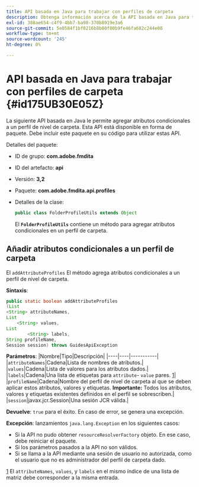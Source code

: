 ```yaml
---
title: API basada en Java para trabajar con perfiles de carpeta
description: Obtenga información acerca de la API basada en Java para trabajar con perfiles de carpeta
exl-id: 388ae654-c4f9-4bb7-ba98-370b8919e3a6
source-git-commit: 5e0584f1bf0216b8b00f00b9fe46fa682c244e08
workflow-type: tm+mt
source-wordcount: '245'
ht-degree: 0%

---
```


# API basada en Java para trabajar con perfiles de carpeta {#id175UB30E05Z}

La siguiente API basada en Java le permite agregar atributos condicionales a un perfil de nivel de carpeta. Esta API está disponible en forma de paquete. Debe incluir este paquete en su código para utilizar estas API.

Detalles del paquete:

- ID de grupo: **com.adobe.fmdita**

- ID del artefacto: **api**

- Versión: **3,2**

- Paquete: **com.adobe.fmdita.api.profiles**

- Detalles de la clase:

  ```JAVA
  public class FolderProfileUtils extends Object
  ```

  El **`FolderProfileUtils`** contiene un método para agregar atributos condicionales en un perfil de carpeta.


## Añadir atributos condicionales a un perfil de carpeta

El ``addAttributeProfiles`` El método agrega atributos condicionales a un perfil de nivel de carpeta.

**Sintaxis**:

```JAVA
public static boolean addAttributeProfiles
(List
<String> attributeNames, 
List
    <String> values, 
List
        <String> labels,
String profileName, 
Session session) throws GuidesApiException
```

**Parámetros**: |Nombre|Tipo|Descripción| |----|----|-----------| |``attributeNames``|Cadena|Lista de nombres de atributos.| |``values``|Cadena|Lista de valores para los atributos dados.| |`labels`|Cadena|Una lista de etiquetas para `attribute`- `value` pares. [1](#fntarg_1)| |`profileName`|Cadena|Nombre del perfil de nivel de carpeta al que se deben aplicar estos atributos, valores y etiquetas. **Importante:** Todos los atributos, valores y etiquetas existentes definidos en el perfil se sobrescriben.| |`session`|javax.jcr.Session|Una sesión JCR válida.|

**Devuelve**:
`true` para el éxito. En caso de error, se genera una excepción.

**Excepción**: lanzamientos ``java.lang.Exception`` en los siguientes casos:

- Si la API no pudo obtener `resourceResolverFactory` objeto. En ese caso, debe reiniciar el paquete.
- Si los parámetros pasados a la API no son válidos.
- Si se llama a la API mediante una sesión de usuario no autorizada, como el usuario que no es administrador del perfil de carpeta dado.

[1](#fnsrc_1) El `attributeNames`, `values`, y `labels` en el mismo índice de una lista de matriz debe corresponder a la misma entrada.
